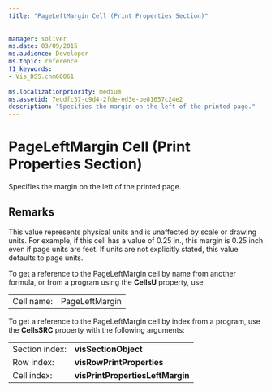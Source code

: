 ```yaml
---
title: "PageLeftMargin Cell (Print Properties Section)"
 
 
manager: soliver
ms.date: 03/09/2015
ms.audience: Developer
ms.topic: reference
f1_keywords:
- Vis_DSS.chm60061
 
ms.localizationpriority: medium
ms.assetid: 7ecdfc37-c9d4-2fde-ed3e-be81657c24e2
description: "Specifies the margin on the left of the printed page."
---
```


# PageLeftMargin Cell (Print Properties Section)

Specifies the margin on the left of the printed page.
  
## Remarks

This value represents physical units and is unaffected by scale or drawing units. For example, if this cell has a value of 0.25 in., this margin is 0.25 inch even if page units are feet. If units are not explicitly stated, this value defaults to page units. 
  
To get a reference to the PageLeftMargin cell by name from another formula, or from a program using the **CellsU** property, use: 
  
|||
|:-----|:-----|
| Cell name:  <br/> | PageLeftMargin  <br/> |
   
To get a reference to the PageLeftMargin cell by index from a program, use the **CellsSRC** property with the following arguments: 
  
|||
|:-----|:-----|
| Section index:  <br/> |**visSectionObject** <br/> |
| Row index:  <br/> |**visRowPrintProperties** <br/> |
| Cell index:  <br/> |**visPrintPropertiesLeftMargin** <br/> |
   

